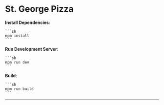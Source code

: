 # St. George Pizza

**Install Dependencies**:

    ```sh
    npm install
    ```

**Run Development Server**:

    ```sh
    npm run dev
    ```

**Build**:

    ```sh
    npm run build
    ```
---
